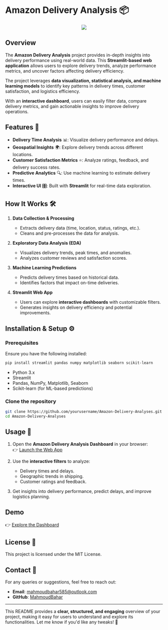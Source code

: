 # Amazon Delivery Analysis 📦  

<div align="center">
  <a href="https://hits.seeyoufarm.com">
    <img src="https://hits.seeyoufarm.com/api/count/incr/badge.svg?url=https%3A%2F%2Fgithub.com%2Fyourusername%2FAmazon-Delivery-Analyses&count_bg=%2379C83D&title_bg=%23555555&icon=amazon.svg&icon_color=%23E7E7E7&title=hits&edge_flat=false">
  </a>
</div>  

## Overview  

The **Amazon Delivery Analysis** project provides in-depth insights into delivery performance using real-world data. This **Streamlit-based web application** allows users to explore delivery trends, analyze performance metrics, and uncover factors affecting delivery efficiency.  

The project leverages **data visualization, statistical analysis, and machine learning models** to identify key patterns in delivery times, customer satisfaction, and logistics efficiency.  

With an **interactive dashboard**, users can easily filter data, compare delivery metrics, and gain actionable insights to improve delivery operations.  

## Features 🚀  
- **Delivery Time Analysis** 📊: Visualize delivery performance and delays.  
- **Geospatial Insights** 🌍: Explore delivery trends across different locations.  
- **Customer Satisfaction Metrics** ⭐: Analyze ratings, feedback, and delivery success rates.  
- **Predictive Analytics** 🔍: Use machine learning to estimate delivery times.  
- **Interactive UI** 🎛️: Built with **Streamlit** for real-time data exploration.  

## How It Works 🛠️  

1. **Data Collection & Processing**  
   - Extracts delivery data (time, location, status, ratings, etc.).  
   - Cleans and pre-processes the data for analysis.  

2. **Exploratory Data Analysis (EDA)**  
   - Visualizes delivery trends, peak times, and anomalies.  
   - Analyzes customer reviews and satisfaction scores.  

3. **Machine Learning Predictions**  
   - Predicts delivery times based on historical data.  
   - Identifies factors that impact on-time deliveries.  

4. **Streamlit Web App**  
   - Users can explore **interactive dashboards** with customizable filters.  
   - Generates insights on delivery efficiency and potential improvements.  

## Installation & Setup ⚙️  

### Prerequisites  
Ensure you have the following installed:  

```bash
pip install streamlit pandas numpy matplotlib seaborn scikit-learn
```

- Python 3.x  
- Streamlit  
- Pandas, NumPy, Matplotlib, Seaborn  
- Scikit-learn (for ML-based predictions)  

### Clone the repository
   ```bash
   git clone https://github.com/yourusername/Amazon-Delivery-Analyses.git
   cd Amazon-Delivery-Analyses
   ```

## Usage 🚚  

1. Open the **Amazon Delivery Analysis Dashboard** in your browser:  
   👉 [Launch the Web App](https://mb-delivery.streamlit.app/)  

2. Use the **interactive filters** to analyze:  
   - Delivery times and delays.  
   - Geographic trends in shipping.  
   - Customer ratings and feedback.  

3. Get insights into delivery performance, predict delays, and improve logistics planning.  

## Demo  
👉 [Explore the Dashboard](https://mb-delivery.streamlit.app/)  

## License 📜  
This project is licensed under the MIT License.  

## Contact 📩  
For any queries or suggestions, feel free to reach out:  
- **Email**: mahmoudbahar585@outlook.com  
- **GitHub**: [MahmoudBahar](https://github.com/MahmoudBahar)  

---

This README provides a **clear, structured, and engaging** overview of your project, making it easy for users to understand and explore its functionalities. Let me know if you'd like any tweaks! 🚀
